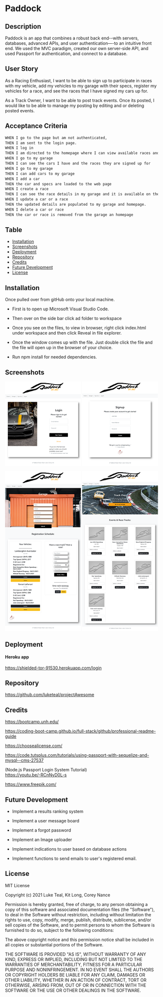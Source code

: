 # Paddock

## Description

Paddock is an app that combines a robust back end--with servers, databases, advanced APIs, and user authentication—-to an intuitive front end. We used the MVC paradigm, created our own server-side API, and used Passport for authentication, and connect to a database.

## User Story

As a Racing Enthusiast, I want to be able to sign up to participate in races with my vehicle, add my vehicles to my garage with their specs, register my vehicles for a race, and see the races that I have signed my cars up for.

As a Track Owner, I want to be able to post track events. Once its posted, I would like to be able to manage my posting by editing and or deleting posted events.


## Acceptance Criteria

```md
WHEN I go to the page but am not authenticated,
THEN I am sent to the login page.
WHEN I log in
THEN I am directed to the homepage where I can view available races and sign my cars up for a race.
WHEN I go to my garage
THEN I can see the cars I have and the races they are signed up for
WHEN I go to my garage
THEN I can add cars to my garage
WHEN I add a car
THEN the car and specs are loaded to the web page
WHEN I create a race
THEN I can see the race details in my garage and it is available on the homepage for others to sign up for
WHEN I update a car or a race
THEN the updated details are populated to my garage and homepage.
WHEN I delete a car or race
THEN the car or race is removed from the garage an homepage
```


## Table

- [Installation](#installation)
- [Screenshots](#screenshots)
- [Deployment](#deployment)
- [Repository](#repository)
- [Credits](#credits)
- [Future Development](#future-development)
- [License](#license)


## Installation

Once pulled over from gitHub onto your local machine.
- First is to open up Microsoft Visual Studio Code.
    
- Then over on the side bar click ad folder to workspace
    
- Once you see on the files, to view in browser, right click index.html under workspace and then click Reveal in file explorer.
    
- Once the window comes up with the file. Just double click the file and the file will open up in the browser of your choice. 

- Run npm install for needed dependencies.

## Screenshots



![screenshot](public/assets/screenshot.png)
![screenshot](public/assets/screenshot4.png)
<br>

![screenshot](public/assets/screenshot2.png)
![screenshot](public\assets\screenshot3.png)
<br>

## Deployment
#### Heroku app
https://shielded-tor-91530.herokuapp.com/login

## Repository
https://github.com/luketeal/projectAwesome


## Credits

https://bootcamp.unh.edu/ 
  
https://coding-boot-camp.github.io/full-stack/github/professional-readme-guide
  
https://choosealicense.com/

https://code.tutsplus.com/tutorials/using-passport-with-sequelize-and-mysql--cms-27537


(Node.js Passport Login System Tutorial)<br>https://youtu.be/-RCnNyD0L-s

https://www.freepik.com/
    


## Future Development

- Implement a results ranking system

- Implement a user message board

- Implement a forgot password

- Implement an Image uploader

- Implement indications to user based on database actions

- Implement functions to send emails to user's registered email.

## License

MIT License

Copyright (c)  2021  Luke Teal, Kit Long, Corey Nance

Permission is hereby granted, free of charge, to any person obtaining a copy
of this software and associated documentation files (the "Software"), to deal
in the Software without restriction, including without limitation the rights
to use, copy, modify, merge, publish, distribute, sublicense, and/or sell
copies of the Software, and to permit persons to whom the Software is
furnished to do so, subject to the following conditions:

The above copyright notice and this permission notice shall be included in all
copies or substantial portions of the Software.

THE SOFTWARE IS PROVIDED "AS IS", WITHOUT WARRANTY OF ANY KIND, EXPRESS OR
IMPLIED, INCLUDING BUT NOT LIMITED TO THE WARRANTIES OF MERCHANTABILITY,
FITNESS FOR A PARTICULAR PURPOSE AND NONINFRINGEMENT. IN NO EVENT SHALL THE
AUTHORS OR COPYRIGHT HOLDERS BE LIABLE FOR ANY CLAIM, DAMAGES OR OTHER
LIABILITY, WHETHER IN AN ACTION OF CONTRACT, TORT OR OTHERWISE, ARISING FROM,
OUT OF OR IN CONNECTION WITH THE SOFTWARE OR THE USE OR OTHER DEALINGS IN THE
SOFTWARE.









